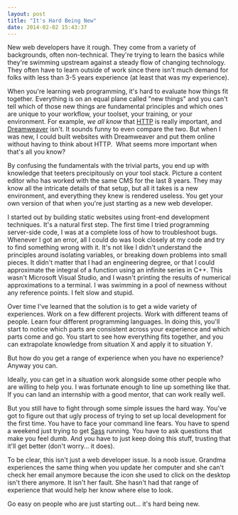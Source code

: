 ```yaml
---
layout: post
title: "It's Hard Being New"
date: 2014-02-02 15:43:37
---
```


New web developers have it rough. They come from a variety of backgrounds, often non-technical. They're trying to learn the basics while they're swimming upstream against a steady flow of changing technology. They often have to learn outside of work since there isn't much demand for folks with less than 3-5 years experience (at least that was my experience).

When you're learning web programming, it's hard to evaluate how things fit together. Everything is on an equal plane called "new things" and you can't tell which of those new things are fundamental principles and which ones are unique to your workflow, your toolset, your training, or your environment. For example, *we all know* that [HTTP][1] is really important, and [Dreamweaver][2] isn't. It sounds funny to even compare the two. But when I was new, I could built websites with Dreamweaver and put them online without having to think about HTTP.  What seems more important when that's all you know?

 [1]: http://en.wikipedia.org/wiki/Hypertext_Transfer_Protocol
 [2]: http://en.wikipedia.org/wiki/Adobe_Dreamweaver

By confusing the fundamentals with the trivial parts, you end up with knowledge that teeters precipitously on your tool stack. Picture a content editor who has worked with the same CMS for the last 8 years. They may know all the intricate details of that setup, but all it takes is a new environment, and everything they knew is rendered useless. You get your own version of that when you're just starting as a new web developer.

I started out by building static websites using front-end development techniques. It's a natural first step. The first time I tried programming server-side code, I was at a complete loss of how to troubleshoot bugs. Whenever I got an error, all I could do was look closely at my code and try to find something wrong with it. It's not like I didn't understand the principles around isolating variables, or breaking down problems into small pieces. It didn't matter that I had an engineering degree, or that I could approximate the integral of a function using an infinite series in C++. This wasn't Microsoft Visual Studio, and I wasn't printing the results of numerical approximations to a terminal. I was swimming in a pool of newness without any reference points. I felt slow and stupid.

Over time I've learned that the solution is to get a wide variety of experiences. Work on a few different projects. Work with different teams of people. Learn four different programming languages. In doing this, you'll start to notice which parts are consistent across your experience and which parts come and go. You start to see how everything fits together, and you can extrapolate knowledge from situation X and apply it to situation Y.

But how do you get a range of experience when you have no experience? Anyway you can.

Ideally, you can get in a situation work alongside some other people who are willing to help you. I was fortunate enough to line up something like that. If you can land an internship with a good mentor, that can work really well.

But you still have to fight through some simple issues the hard way. You've got to figure out that ugly process of trying to set up local development for the first time. You have to face your command line fears. You have to spend a weekend just trying to get [Sass][3] running. You have to ask questions that make you feel dumb. And you have to just keep doing this stuff, trusting that it'll get better (don't worry… it does).

 [3]: http://sass-lang.com/

To be clear, this isn't just a web developer issue. Is a noob issue. Grandma experiences the same thing when you update her computer and she can't check her email anymore because the icon she used to click on the desktop isn't there anymore. It isn't her fault. She hasn't had that range of experience that would help her know where else to look.

Go easy on people who are just starting out… it's hard being new.